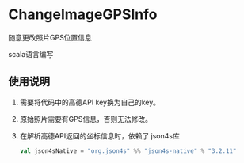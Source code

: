 # ChangeImageGPSInfo
随意更改照片GPS位置信息

scala语言编写

## 使用说明

1. 需要将代码中的高德API key换为自己的key。

2. 原始照片需要有GPS信息，否则无法修改。

3. 在解析高德API返回的坐标信息时，依赖了 json4s库
    ```scala
    val json4sNative = "org.json4s" %% "json4s-native" % "3.2.11"
    ```

